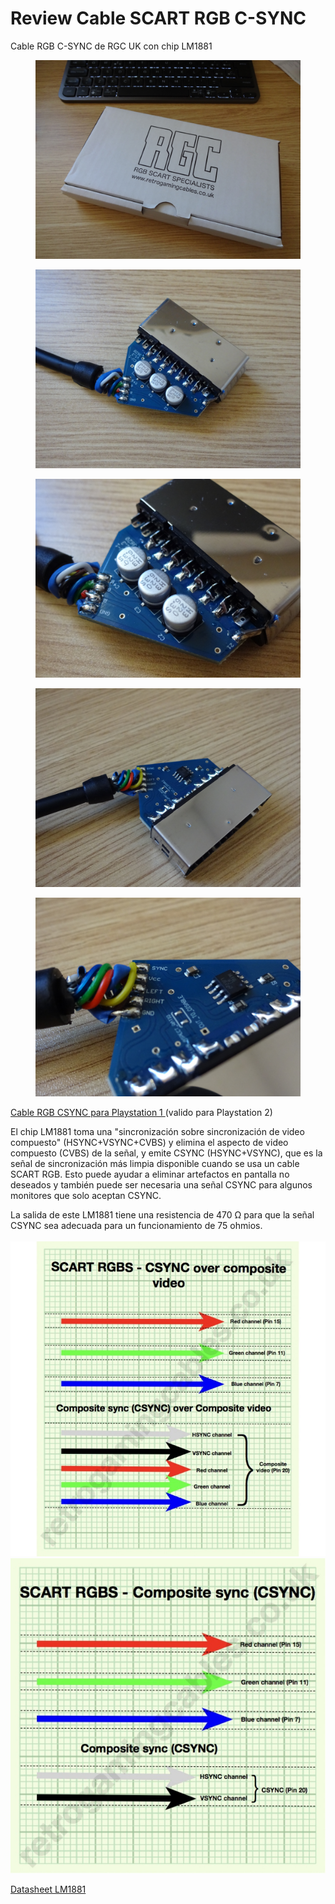 # Review Cable SCART RGB C-SYNC

Cable RGB C-SYNC de RGC UK con chip LM1881

<figure><img src="../.gitbook/assets/DSC00645.JPG" alt=""><figcaption></figcaption></figure>

<figure><img src="../.gitbook/assets/DSC00640.JPG" alt=""><figcaption></figcaption></figure>

<figure><img src="../.gitbook/assets/DSC00641.JPG" alt=""><figcaption></figcaption></figure>

<figure><img src="../.gitbook/assets/DSC00644.JPG" alt=""><figcaption></figcaption></figure>

<figure><img src="../.gitbook/assets/DSC00642.JPG" alt=""><figcaption></figcaption></figure>

[Cable RGB CSYNC para Playstation 1 ](https://www.retrogamingcables.co.uk/sony-av-accessories/PlayStation-1-RGB-SCART-CABLES/SONY-PLAYSTATION-CSYNC-COMPOSITE-SYNC-RGB-SCART-WTH-LIGHT-GUN-PORT)(valido para Playstation 2)

El chip LM1881 toma una "sincronización sobre sincronización de video compuesto" (HSYNC+VSYNC+CVBS) y elimina el aspecto de video compuesto (CVBS) de la señal, y emite CSYNC (HSYNC+VSYNC), que es la señal de sincronización más limpia disponible cuando se usa un cable SCART RGB. Esto puede ayudar a eliminar artefactos en pantalla no deseados y también puede ser necesaria una señal CSYNC para algunos monitores que solo aceptan CSYNC.

La salida de este LM1881 tiene una resistencia de 470 Ω para que la señal CSYNC sea adecuada para un funcionamiento de 75 ohmios.\
\
![](<../.gitbook/assets/image (1) (1) (1) (1) (1).png>) ![](<../.gitbook/assets/image (1) (1) (1) (1) (1) (1).png>)

[Datasheet LM1881](https://www.ti.com/lit/ds/symlink/lm1881.pdf)
